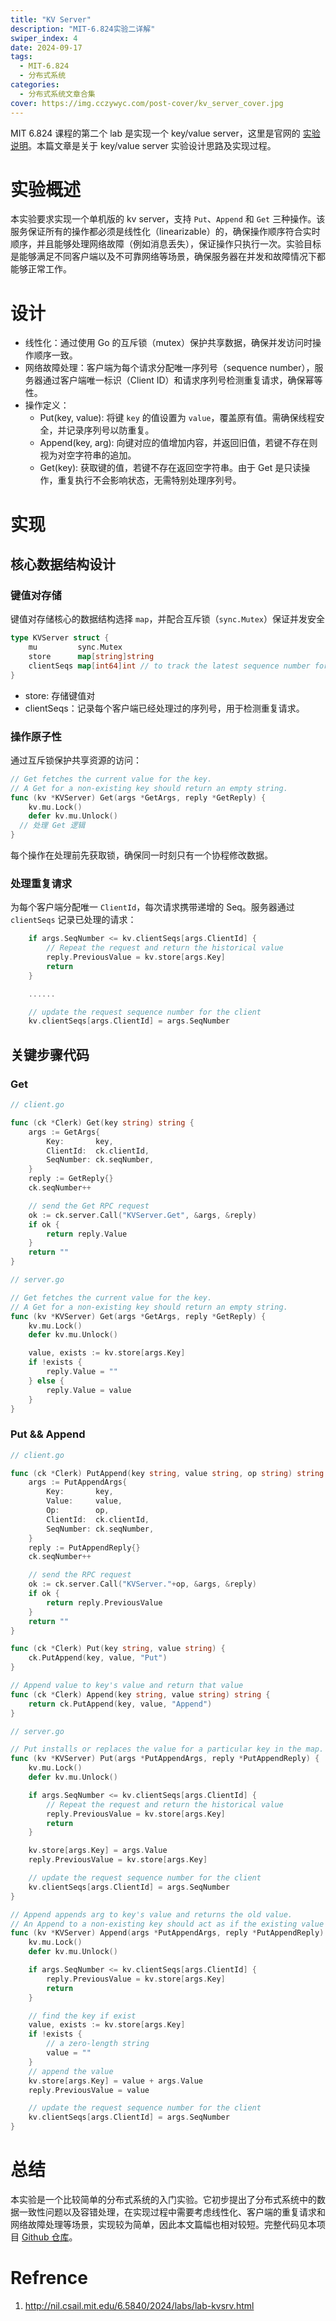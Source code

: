 ```yaml
---
title: "KV Server"
description: "MIT-6.824实验二详解"
swiper_index: 4
date: 2024-09-17
tags:
  - MIT-6.824
  - 分布式系统
categories:
  - 分布式系统文章合集
cover: https://img.cczywyc.com/post-cover/kv_server_cover.jpg
---
```


MIT 6.824 课程的第二个 lab 是实现一个 key/value server，这里是官网的 [实验说明](http://nil.csail.mit.edu/6.5840/2024/labs/lab-kvsrv.html)。本篇文章是关于 key/value server 实验设计思路及实现过程。

# 实验概述

本实验要求实现一个单机版的 kv server，支持 `Put`、`Append` 和 `Get` 三种操作。该服务保证所有的操作都必须是线性化（linearizable）的，确保操作顺序符合实时顺序，并且能够处理网络故障（例如消息丢失），保证操作只执行一次。实验目标是能够满足不同客户端以及不可靠网络等场景，确保服务器在并发和故障情况下都能够正常工作。

# 设计

* 线性化：通过使用 Go 的互斥锁（mutex）保护共享数据，确保并发访问时操作顺序一致。
* 网络故障处理：客户端为每个请求分配唯一序列号（sequence number），服务器通过客户端唯一标识（Client ID）和请求序列号检测重复请求，确保幂等性。
* 操作定义：
    * Put(key, value): 将键 `key` 的值设置为 `value`，覆盖原有值。需确保线程安全，并记录序列号以防重复。
    * Append(key, arg): 向键对应的值增加内容，并返回旧值，若键不存在则视为对空字符串的追加。
    * Get(key): 获取键的值，若键不存在返回空字符串。由于 Get 是只读操作，重复执行不会影响状态，无需特别处理序列号。

# 实现

## 核心数据结构设计

### 键值对存储

键值对存储核心的数据结构选择 `map`，并配合互斥锁（`sync.Mutex`）保证并发安全

```go
type KVServer struct {
	mu         sync.Mutex
	store      map[string]string
	clientSeqs map[int64]int // to track the latest sequence number for each client
}

```

* store: 存储键值对
* clientSeqs：记录每个客户端已经处理过的序列号，用于检测重复请求。

### 操作原子性

通过互斥锁保护共享资源的访问：

```go
// Get fetches the current value for the key.
// A Get for a non-existing key should return an empty string.
func (kv *KVServer) Get(args *GetArgs, reply *GetReply) {
	kv.mu.Lock()
	defer kv.mu.Unlock()
  // 处理 Get 逻辑
}

```

每个操作在处理前先获取锁，确保同一时刻只有一个协程修改数据。

### 处理重复请求

为每个客户端分配唯一 `ClientId`，每次请求携带递增的 Seq。服务器通过 `clientSeqs` 记录已处理的请求：

```go
	if args.SeqNumber <= kv.clientSeqs[args.ClientId] {
		// Repeat the request and return the historical value
		reply.PreviousValue = kv.store[args.Key]
		return
	}

	......

	// update the request sequence number for the client
	kv.clientSeqs[args.ClientId] = args.SeqNumber

```

## 关键步骤代码

### Get

```go
// client.go

func (ck *Clerk) Get(key string) string {
	args := GetArgs{
		Key:       key,
		ClientId:  ck.clientId,
		SeqNumber: ck.seqNumber,
	}
	reply := GetReply{}
	ck.seqNumber++

	// send the Get RPC request
	ok := ck.server.Call("KVServer.Get", &args, &reply)
	if ok {
		return reply.Value
	}
	return ""
}
```

```go
// server.go

// Get fetches the current value for the key.
// A Get for a non-existing key should return an empty string.
func (kv *KVServer) Get(args *GetArgs, reply *GetReply) {
	kv.mu.Lock()
	defer kv.mu.Unlock()

	value, exists := kv.store[args.Key]
	if !exists {
		reply.Value = ""
	} else {
		reply.Value = value
	}
}
```

### Put && Append

```go
// client.go

func (ck *Clerk) PutAppend(key string, value string, op string) string {
	args := PutAppendArgs{
		Key:       key,
		Value:     value,
		Op:        op,
		ClientId:  ck.clientId,
		SeqNumber: ck.seqNumber,
	}
	reply := PutAppendReply{}
	ck.seqNumber++

	// send the RPC request
	ok := ck.server.Call("KVServer."+op, &args, &reply)
	if ok {
		return reply.PreviousValue
	}
	return ""
}

func (ck *Clerk) Put(key string, value string) {
	ck.PutAppend(key, value, "Put")
}

// Append value to key's value and return that value
func (ck *Clerk) Append(key string, value string) string {
	return ck.PutAppend(key, value, "Append")
}
```

```go
// server.go

// Put installs or replaces the value for a particular key in the map.
func (kv *KVServer) Put(args *PutAppendArgs, reply *PutAppendReply) {
	kv.mu.Lock()
	defer kv.mu.Unlock()

	if args.SeqNumber <= kv.clientSeqs[args.ClientId] {
		// Repeat the request and return the historical value
		reply.PreviousValue = kv.store[args.Key]
		return
	}

	kv.store[args.Key] = args.Value
	reply.PreviousValue = kv.store[args.Key]

	// update the request sequence number for the client
	kv.clientSeqs[args.ClientId] = args.SeqNumber
}

// Append appends arg to key's value and returns the old value.
// An Append to a non-existing key should act as if the existing value were a zero-length string.
func (kv *KVServer) Append(args *PutAppendArgs, reply *PutAppendReply) {
	kv.mu.Lock()
	defer kv.mu.Unlock()

	if args.SeqNumber <= kv.clientSeqs[args.ClientId] {
		reply.PreviousValue = kv.store[args.Key]
		return
	}

	// find the key if exist
	value, exists := kv.store[args.Key]
	if !exists {
		// a zero-length string
		value = ""
	}
	// append the value
	kv.store[args.Key] = value + args.Value
	reply.PreviousValue = value

	// update the request sequence number for the client
	kv.clientSeqs[args.ClientId] = args.SeqNumber
}
```

# 总结

本实验是一个比较简单的分布式系统的入门实验。它初步提出了分布式系统中的数据一致性问题以及容错处理，在实现过程中需要考虑线性化、客户端的重复请求和网络故障处理等场景，实现较为简单，因此本文篇幅也相对较短。完整代码见本项目 [Github 仓库](https://github.com/cczywyc/mit-6.5840/tree/main/src/kvsrv)。

# Refrence

1. http://nil.csail.mit.edu/6.5840/2024/labs/lab-kvsrv.html

